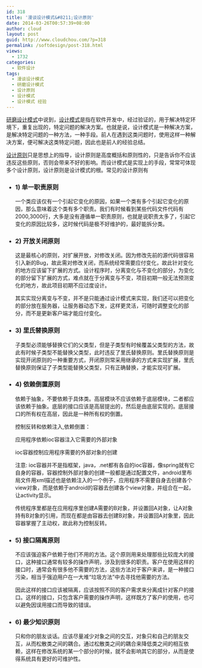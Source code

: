 ```yaml
---
id: 318
title: '漫谈设计模式&#8211;设计原则'
date: 2014-03-26T00:57:39+08:00
author: cloud
layout: post
guid: http://www.cloudchou.com/?p=318
permalink: /softdesign/post-318.html
views:
  - 1732
categories:
  - 软件设计
tags:
  - 漫谈设计模式
  - 研磨设计模式
  - 设计原则
  - 设计模式
  - 设计模式 经验
---
```

<a href="http://www.cloudchou.com/tag/%e7%a0%94%e7%a3%a8%e8%ae%be%e8%ae%a1%e6%a8%a1%e5%bc%8f" title="View all posts in 研磨设计模式" target="_blank" class="tags">研磨设计模式</a>中说到，<a href="http://www.cloudchou.com/tag/%e8%ae%be%e8%ae%a1%e6%a8%a1%e5%bc%8f" title="View all posts in 设计模式" target="_blank" class="tags">设计模式</a>是指在软件开发中，经过验证的，用于解决特定环境下，重复出现的，特定问题的解决方案。也就是说，设计模式是一种解决方案，是解决特定问题的一种方法，一种手段。前人在遇到这类问题时，使用这样一种解决方案，便可解决这类特定问题，因此也是前人的经验总结。

<a href="http://www.cloudchou.com/tag/%e8%ae%be%e8%ae%a1%e5%8e%9f%e5%88%99" title="View all posts in 设计原则" target="_blank" class="tags">设计原则</a>只是思想上的指导，设计原则是高度概括和原则性的，只是告诉你不应该违反这些原则，否则会带来不好的影响。而设计模式是实现上的手段，常常可体现多个设计原则，设计原则是设计模式的根。常见的设计原则有

  * ### 1) 单一职责原则
    
    一个类应该仅有一个引起它变化的原因，如果一个类有多个引起它变化的原因，那么意味着这个类有多个职责。我们有时候看到某些代码文件代码有2000,3000行，大多是没有遵循单一职责原则，也就是说职责太多了，引起它变化的原因比较多，这时候代码是极不好维护的，最好能拆分类。 

  * ### 2) 开放关闭原则
    
    这是最核心的原则，对扩展开放，对修改关闭。因为修改先前的源代码很容易引入新的Bug，故此需对修改关闭，而系统经常需要应付变化，故此针对变化的地方应该留下扩展的方式。设计程序时，分离变化与不变化的部分，为变化的部分留下扩展的方式，难点就在于分离变与不变，项目初期一般无法预测变化的地方，故此项目初期不应过度设计。
    
    其实实现分离变与不变，并不是只能通过设计模式来实现，我们还可以把变化的部分放在服务器，让服务器动态下发，这样更灵活，可随时调整变化的部分，而不是更新客户端才能应付变化。 

  * ### 3) 里氏替换原则
    
    子类型必须能够替换它们的父类型，但是子类型有时候覆盖父类型的方法，故此有时候子类型不能替换父类型，此时违反了里氏替换原则。里氏替换原则是实现开闭原则的一种重要方式，开闭原则常采用继承的方式来实现扩展，里氏替换原则保证了子类型能替换父类型，只有正确替换，才能实现可扩展。 

  * ### 4) 依赖倒置原则
    
    依赖于抽象，不要依赖于具体类。高层模块不应该依赖于底层模块，二者都应该依赖于抽象。底层的接口应该是高层提出的，然后是由底层实现的。底层接口的所有权在高层，因此是一种所有权的倒置。
    
    控制反转和依赖注入,依赖倒置：
    
    应用程序依赖ioc容器注入它需要的外部对象
    
    ioc容器控制应用程序需要的外部对象的创建
    
    注意: ioc容器并不是指框架，java，.net都有各自的ioc容器，像spring就有它自身的容器，容器控制外部对象的创建一般都是通过配置文件，android里布局文件用xml描述也是依赖注入的一个例子，应用程序不需要自身去创建各个view对象，而是依赖于android的容器去创建各个view对象，并组合在一起，让activity显示。
    
    传统程序里都是在应用程序里创建A需要的B对象，并设置回A对象，让A对象持有B对象的引用，而现在都是由容器去创建B对象，并设置回A对象里，因此容器掌握了主动权，故此称为控制反转。

  * ### 5) 接口隔离原则
    
    不应该强迫客户依赖于他们不用的方法。这个原则用来处理那些比较庞大的接口，这种接口通常有较多的操作声明，涉及到很多的职责。客户在使用这样的接口时，通常会有很多他不需要的方法，这些方法对于客户来讲，是一种接口污染，相当于强迫用户在一大堆“垃圾方法”中去寻找他需要的方法。
  
    因此这样的接口应该被隔离，应该按照不同的客户需求来分离成针对客户的接口。这样的接口，只包含客户需要的操作声明，这样既方了客户的使用，也可以避免因误用接口而导致的错误。 

  * ### 6) 最少知识原则
    
    只和你的朋友谈话。应该尽量减少对象之间的交互，对象只和自己的朋友交互，从而松散类之间的耦合。通过松散类之间的耦合来降低类之间的相互依赖，这样在修改系统的某一个部分的时候，就不会影响其它的部分，从而是使得系统具有更好的可维护性。